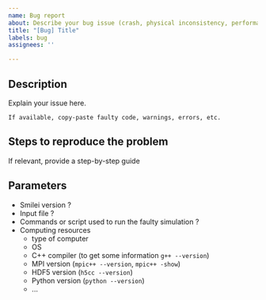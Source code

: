```yaml
---
name: Bug report
about: Describe your bug issue (crash, physical inconsistency, performance, memory...)
title: "[Bug] Title"
labels: bug
assignees: ''

---
```


## Description

Explain your issue here.

```
If available, copy-paste faulty code, warnings, errors, etc.
```

## Steps to reproduce the problem

If relevant, provide a step-by-step guide

## Parameters

- Smilei version ?
- Input file ?
- Commands or script used to run the faulty simulation ?
- Computing resources
  - type of computer
  - OS
  - C++ compiler (to get some information `g++ --version`)
  - MPI version (`mpic++ --version`, `mpic++ -show`)
  - HDF5 version (`h5cc --version`)
  - Python version (`python --version`)
  - ...

